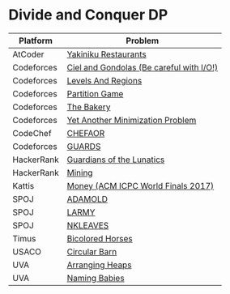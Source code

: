 # Divide and Conquer DP

| Platform   | Problem                                                                                                                          |
| ---------- | -------------------------------------------------------------------------------------------------------------------------------- |
| AtCoder    | [Yakiniku Restaurants](https://atcoder.jp/contests/arc067/tasks/arc067_d)                                                        |
| Codeforces | [Ciel and Gondolas (Be careful with I/O!)](https://codeforces.com/contest/321/problem/E)                                         |
| Codeforces | [Levels And Regions](https://codeforces.com/problemset/problem/673/E)                                                            |
| Codeforces | [Partition Game](https://codeforces.com/contest/1527/problem/E)                                                                  |
| Codeforces | [The Bakery](https://codeforces.com/problemset/problem/834/D)                                                                    |
| Codeforces | [Yet Another Minimization Problem](https://codeforces.com/contest/868/problem/F)                                                 |
| CodeChef   | [CHEFAOR](https://www.codechef.com/problems/CHEFAOR)                                                                             |
| Codeforces | [GUARDS](https://codeforces.com/gym/103536/problem/A)                                                                            |
| HackerRank | [Guardians of the Lunatics](https://www.hackerrank.com/contests/ioi-2014-practice-contest-2/challenges/guardians-lunatics-ioi14) |
| HackerRank | [Mining](https://www.hackerrank.com/contests/world-codesprint-5/challenges/mining)                                               |
| Kattis     | [Money (ACM ICPC World Finals 2017)](https://open.kattis.com/problems/money)                                                     |
| SPOJ       | [ADAMOLD](https://www.spoj.com/problems/ADAMOLD/)                                                                                |
| SPOJ       | [LARMY](https://www.spoj.com/problems/LARMY/)                                                                                    |
| SPOJ       | [NKLEAVES](https://www.spoj.com/problems/NKLEAVES/)                                                                              |
| Timus      | [Bicolored Horses](https://acm.timus.ru/problem.aspx?space=1&num=1167)                                                           |
| USACO      | [Circular Barn](http://www.usaco.org/index.php?page=viewproblem2&cpid=616)                                                       |
| UVA        | [Arranging Heaps](https://onlinejudge.org/external/125/12524.pdf)                                                                |
| UVA        | [Naming Babies](https://onlinejudge.org/external/125/12594.pdf)                                                                  |
